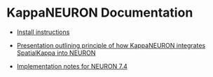 # KappaNEURON Documentation

- [Install instructions](INSTALL.md)

- [Presentation outlining principle of how KappaNEURON integrates
  SpatialKappa into NEURON](2014-07-24-rb-compartmental-method.pdf)
  
- [Implementation notes for NEURON 7.4](implementation-notes-neuron-7.4.md)
